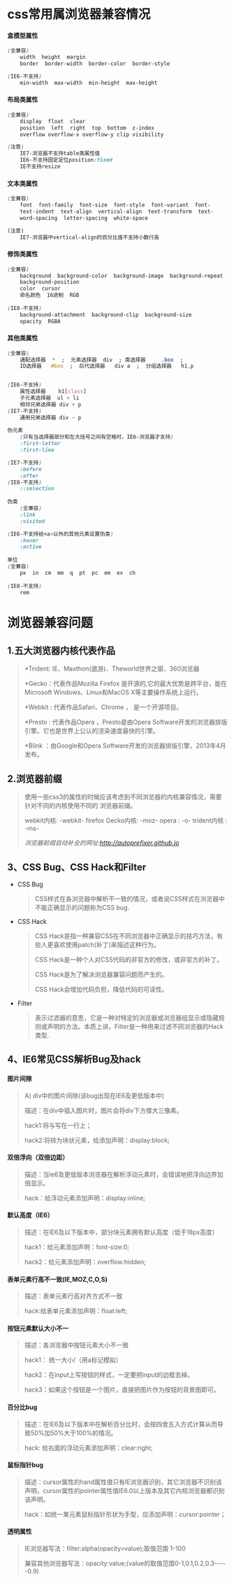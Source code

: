 # css常用属浏览器兼容情况

#### 盒模型属性

```css
(全兼容)
	width  height  margin
	border  border-width  border-color  border-style

(IE6-不支持)
	min-width  max-width  min-height  max-height
```

#### 布局类属性

```css
(全兼容)
	display  float  clear
	position  left  right  top  bottom  z-index
	overflow overflow-x overflow-y clip visibility

(注意)
	IE7-浏览器不支持table类属性值
	IE6-不支持固定定位position:fixed
	IE不支持resize	
```

#### 文本类属性

```css
(全兼容)
	font  font-family  font-size  font-style  font-variant  font- 		weight  line-height  @font-face
	text-indent  text-align  vertical-align  text-transform  text-		decoration  text-overflow
	word-spacing  letter-spacing  white-space  	

(注意)
	IE7-浏览器中vertical-align的百分比值不支持小数行高	
```

#### 修饰类属性

```css
(全兼容)
	background  background-color  background-image  background-repeat
	background-position
	color  cursor
	命名颜色  16进制  RGB
	
(IE8-不支持)
	background-attachment  background-clip  background-size
	opacity  RGBA	
```

#### 其他类属性

```css
(全兼容)
	通配选择器  *  ;  元素选择器  div  ; 类选择器     .box  ;
	ID选择器   #box  ;  后代选择器   div a  ;  分组选择器   h1,p


(IE6-不支持)
	属性选择器    h1[class]
	子元素选择器  ul > li
	相邻兄弟选择器 div + p
(IE7-不支持)
	通用兄弟选择器 div ~ p
	
伪元素
	(只有当选择器部分和左大括号之间有空格时，IE6-浏览器才支持)
	:first-letter
	:first-line

(IE7-不支持)
	:before
	:after
(IE8-不支持)
	::selection
	
伪类
	(全兼容)
	:link
	:visited

(IE6-不支持给<a>以外的其他元素设置伪类)
	:hover
	:active  
	
单位
(全兼容)
	px  in  cm  mm  q  pt  pc  em  ex  ch
	
(IE8-不支持)
	rem
```



# 浏览器兼容问题

## 1.五大浏览器内核代表作品

> *Trident:   IE、Maxthon(遨游)、Theworld世界之窗、360浏览器
>
> *Gecko：代表作品Mozilla Firefox 是开源的,它的最大优势是跨平台，能在Microsoft Windows、Linux和MacOS X等主要操作系统上运行。
>
> *Webkit : 代表作品Safari、Chrome ， 是一个开源项目。
>
> *Presto :   代表作品Opera ，Presto是由Opera Software开发的浏览器排版引擎。它也是世界上公认的渲染速度最快的引擎。
>
> *Blink ：由Google和Opera Software开发的浏览器排版引擎，2013年4月发布。

## 2.浏览器前缀

> 使用一些css3的属性的时候应该考虑到不同浏览器的内核兼容情况，需要针对不同的内核使用不同的
> 浏览器前缀。
>
> webkit内核:   -webkit-
> firefox Gecko内核:  -moz-
> opera :   -o-
> trident内核  :  -ms-
>
> *浏览器前缀自动补全的网址:http://autoprefixer.github.io*

## 3、CSS Bug、CSS Hack和Filter

- CSS Bug 

  > CSS样式在各浏览器中解析不一致的情况，或者说CSS样式在浏览器中不能正确显示的问题称为CSS bug. 

- CSS Hack 

  > CSS  Hack是指一种兼容CSS在不同浏览器中正确显示的技巧方法，有些人更喜欢使用patch(补丁)来描述这种行为。
  >
  >  CSS  Hack是一种个人对CSS代码的非官方的修改，或非官方的补丁。
  >
  >  CSS  Hack是为了解决浏览器兼容问题而产生的。
  >
  >  CSS  Hack会增加代码负担，降低代码的可读性。

- Filter 

  > 表示过滤器的意思，它是一种对特定的浏览器或浏览器组显示或隐藏规则或声明的方法。本质上讲，Filter是一种用来过滤不同浏览器的Hack类型.

  

## 4、IE6常见CSS解析Bug及hack

#### 图片间隙

> A)   div中的图片间隙(该bug出现在IE6及更低版本中)
>
> 描述：在div中插入图片时，图片会将div下方撑大三像素。
>
> hack1:将</div>与<img>写在一行上；
>
> hack2:将<img>转为块状元素，给<img>添加声明：display:block;

#### 双倍浮向（双倍边距）

> 描述：当Ie6及更低版本浏览器在解析浮动元素时，会错误地把浮向边界加倍显示。
>
> hack：给浮动元素添加声明：display:inline;

#### 默认高度（IE6）

> 描述：在IE6及以下版本中，部分块元素拥有默认高度（低于18px高度）
>
> hack1：给元素添加声明：font-size:0;
>
> hack2：给元素添加声明：overflow:hidden;

#### 表单元素行高不一致(IE,MOZ,C,O,S)

> 描述：表单元素行高对齐方式不一致
>
> hack:给表单元素添加声明：float:left;

#### 按钮元素默认大小不一

> 描述：各浏览器中按钮元素大小不一致
>
> hack1： 统一大小/（用a标记模拟）
>
> hack2：在input上写按钮的样式，一定要把input的边框去掉。
>
> hack3：如果这个按钮是一个图片，直接把图片作为按钮的背景图即可。

#### 百分比bug

> 描述：在IE6及以下版本中在解析百分比时，会按四舍五入方式计算从而导致50%加50%大于100%的情况。
>
> hack:  给右面的浮动元素添加声明：clear:right;   

#### 鼠标指针bug

> 描述：cursor属性的hand属性值只有IE浏览器识别，其它浏览器不识别该声明，cursor属性的pointer属性值IE6.0以上版本及其它内核浏览器都识别该声明。
>
> hack：如统一某元素鼠标指针形状为手型，应添加声明：cursor:pointer；

#### 透明属性

> IE浏览器写法：filter:alpha(opacity=value);取值范围 1-100
>
> 兼容其他浏览器写法：opacity:value;(value的取值范围0-1,0.1,0.2,0.3-----0.9)